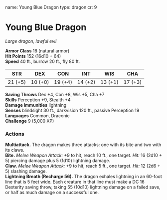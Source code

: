 name: Young Blue Dragon
type: dragon
cr: 9

# Young Blue Dragon 
_Large dragon, lawful evil_

**Armor Class** 18 (natural armor)    
**Hit Points** 152 (16d10 + 64)    
**Speed** 40 ft., burrow 20 ft., fly 80 ft. 

| STR     | DEX     | CON     | INT     | WIS     | CHA     |
|---------|---------|---------|---------|---------|---------|
| 21 (+5) | 10 (+0) | 19 (+4) | 14 (+2) | 13 (+1) | 17 (+3) |

**Saving Throws** Dex +4, Con +8, Wis +5, Cha +7    
**Skills** Perception +9, Stealth +4    
**Damage Immunities** lightning    
**Senses** blindsight 30 ft., darkvision 120 ft., passive Perception 19    
**Languages** Common, Draconic    
**Challenge** 9 (5,000 XP) 

### Actions 
**Multiattack.** The dragon makes three attacks: one with its bite and two with its claws.   
**Bite.** _Melee Weapon Attack:_ +9 to hit, reach 10 ft., one target. _Hit:_ 16 (2d10 + 5) piercing damage plus 5 (1d10) lightning damage.    
**Claw.** _Melee Weapon Attack:_ +9 to hit, reach 5 ft., one target. _Hit:_ 12 (2d6 + 5) slashing damage.    
**Lightning Breath (Recharge 56).** The dragon exhales lightning in an 60-foot line that is 5 feet wide. Each creature in that line must make a DC 16 Dexterity saving throw, taking 55 (10d10) lightning damage on a failed save, or half as much damage on a successful one.